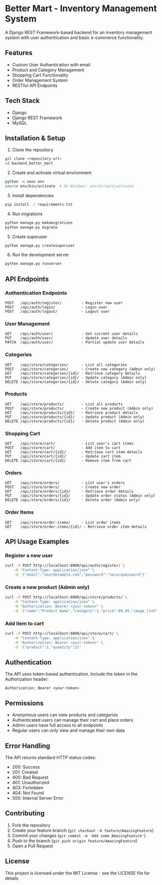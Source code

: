 # Better Mart - Inventory Management System

A Django REST Framework-based backend for an inventory management system with user authentication and basic e-commerce functionality.

## Features

- Custom User Authentication with email
- Product and Category Management
- Shopping Cart Functionality
- Order Management System
- RESTful API Endpoints

## Tech Stack

- Django
- Django REST Framework
- MySQL 

## Installation & Setup

1. Clone the repository
```bash
git clone <repository-url>
cd backend_better_mart
```

2. Create and activate virtual environment
```bash
python -m venv env
source env/bin/activate  # On Windows: env\Scripts\activate
```

3. Install dependencies
```bash
pip install -r requirements.txt
```

4. Run migrations
```bash
python manage.py makemigrations
python manage.py migrate
```

5. Create superuser
```bash
python manage.py createsuperuser
```

6. Run the development server
```bash
python manage.py runserver
```

## API Endpoints

### Authentication Endpoints
```
POST   /api/auth/register/         - Register new user
POST   /api/auth/login/            - Login user
POST   /api/auth/logout/           - Logout user
```

### User Management
```
GET    /api/auth/user/             - Get current user details
PUT    /api/auth/user/             - Update user details
PATCH  /api/auth/user/             - Partial update user details
```

### Categories
```
GET    /api/store/categories/      - List all categories
POST   /api/store/categories/      - Create new category (Admin only)
GET    /api/store/categories/{id}/ - Retrieve category details
PUT    /api/store/categories/{id}/ - Update category (Admin only)
DELETE /api/store/categories/{id}/ - Delete category (Admin only)
```

### Products
```
GET    /api/store/products/        - List all products
POST   /api/store/products/        - Create new product (Admin only)
GET    /api/store/products/{id}/   - Retrieve product details
PUT    /api/store/products/{id}/   - Update product (Admin only)
DELETE /api/store/products/{id}/   - Delete product (Admin only)
```

### Shopping Cart
```
GET    /api/store/cart/            - List user's cart items
POST   /api/store/cart/            - Add item to cart
GET    /api/store/cart/{id}/       - Retrieve cart item details
PUT    /api/store/cart/{id}/       - Update cart item
DELETE /api/store/cart/{id}/       - Remove item from cart
```

### Orders
```
GET    /api/store/orders/          - List user's orders
POST   /api/store/orders/          - Create new order
GET    /api/store/orders/{id}/     - Retrieve order details
PUT    /api/store/orders/{id}/     - Update order status (Admin only)
DELETE /api/store/orders/{id}/     - Delete order (Admin only)
```

### Order Items
```
GET    /api/store/order-items/     - List order items
GET    /api/store/order-items/{id}/ - Retrieve order item details
```

## API Usage Examples

### Register a new user
```bash
curl -X POST http://localhost:8000/api/auth/register/ \
    -H "Content-Type: application/json" \
    -d '{"email":"user@example.com","password":"securepassword"}'
```

### Create a new product (Admin only)
```bash
curl -X POST http://localhost:8000/api/store/products/ \
    -H "Content-Type: application/json" \
    -H "Authorization: Bearer <your-token>" \
    -d '{"name":"Product Name","category":1,"price":99.99,"image_link":"http://example.com/image.jpg"}'
```

### Add item to cart
```bash
curl -X POST http://localhost:8000/api/store/cart/ \
    -H "Content-Type: application/json" \
    -H "Authorization: Bearer <your-token>" \
    -d '{"product":1,"quantity":2}'
```

## Authentication

The API uses token-based authentication. Include the token in the Authorization header:
```
Authorization: Bearer <your-token>
```

## Permissions

- Anonymous users can view products and categories
- Authenticated users can manage their cart and place orders
- Admin users have full access to all endpoints
- Regular users can only view and manage their own data

## Error Handling

The API returns standard HTTP status codes:
- 200: Success
- 201: Created
- 400: Bad Request
- 401: Unauthorized
- 403: Forbidden
- 404: Not Found
- 500: Internal Server Error

## Contributing

1. Fork the repository
2. Create your feature branch (`git checkout -b feature/AmazingFeature`)
3. Commit your changes (`git commit -m 'Add some AmazingFeature'`)
4. Push to the branch (`git push origin feature/AmazingFeature`)
5. Open a Pull Request

## License

This project is licensed under the MIT License - see the LICENSE file for details
